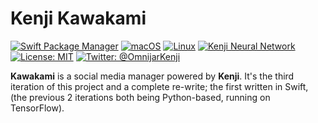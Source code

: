 # Kenji Kawakami

[![Swift Package Manager](https://img.shields.io/badge/spm-compatible-brightgreen.svg?style=flat)](https://swift.org/package-manager)
[![macOS](https://img.shields.io/badge/os-macOS-green.svg?style=flat)]()
[![Linux](https://img.shields.io/badge/os-linux-green.svg?style=flat)]()
[![Kenji Neural Network](https://img.shields.io/badge/cnn-OmnijarKenji-orange.svg?style=flat)](https://kenji.omnijar.science)
[![License: MIT](https://img.shields.io/badge/License-MIT-yellow.svg?style=flat)](https://opensource.org/licenses/MIT)
[![Twitter: @OmnijarKenji](https://img.shields.io/badge/contact-@OmnijarKenji-blue.svg?style=flat)](https://twitter.com/omnijarkenji)

**Kawakami** is a social media manager powered by **Kenji**. It's the third 
iteration of this project and a complete re-write; the first written in Swift,
(the previous 2 iterations both being Python-based, running on TensorFlow).